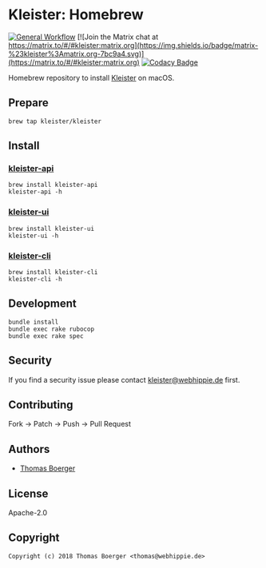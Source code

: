 # Kleister: Homebrew

[![General Workflow](https://github.com/kleister/homebrew-kleister/actions/workflows/general.yml/badge.svg)](https://github.com/kleister/homebrew-kleister/actions/workflows/general.yml) [![Join the Matrix chat at https://matrix.to/#/#kleister:matrix.org](https://img.shields.io/badge/matrix-%23kleister%3Amatrix.org-7bc9a4.svg)](https://matrix.to/#/#kleister:matrix.org) [![Codacy Badge](https://app.codacy.com/project/badge/Grade/ba764ae23b89464c98160567bbfb04f8)](https://app.codacy.com/gh/kleister/homebrew-kleister/dashboard?utm_source=gh&utm_medium=referral&utm_content=&utm_campaign=Badge_grade)

Homebrew repository to install [Kleister](https://kleister.eu) on macOS.

## Prepare

```console
brew tap kleister/kleister
```

## Install

### [kleister-api](https://github.com/kleister/kleister-api)

```console
brew install kleister-api
kleister-api -h
```

### [kleister-ui](https://github.com/kleister/kleister-ui)

```console
brew install kleister-ui
kleister-ui -h
```

### [kleister-cli](https://github.com/kleister/kleister-cli)

```console
brew install kleister-cli
kleister-cli -h
```

## Development

```console
bundle install
bundle exec rake rubocop
bundle exec rake spec
```

## Security

If you find a security issue please contact
[kleister@webhippie.de](mailto:kleister@webhippie.de) first.

## Contributing

Fork -> Patch -> Push -> Pull Request

## Authors

-   [Thomas Boerger](https://github.com/tboerger)

## License

Apache-2.0

## Copyright

```console
Copyright (c) 2018 Thomas Boerger <thomas@webhippie.de>
```
